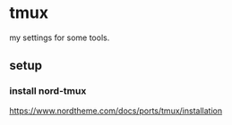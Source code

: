 # tmux
my settings for some tools.

## setup
### install nord-tmux
https://www.nordtheme.com/docs/ports/tmux/installation